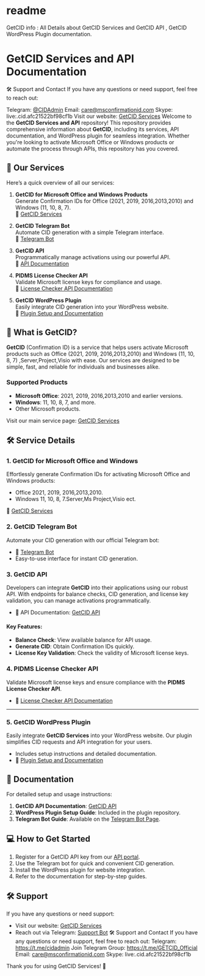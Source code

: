 # readme
GetCID info : All Details about GetCID Services and GetCID API , GetCID WordPress Plugin documentation.
# GetCID Services and API Documentation
🛠️ Support and Contact
If you have any questions or need support, feel free to reach out:

Telegram: [@CIDAdmin](https://t.me/cidadmin)
Email: care@msconfirmationid.com
Skype: live:.cid.afc21522bf98cf1b
Visit our website: [GetCID Services](https://msconfirmationid.com/)
Welcome to the **GetCID Services and API** repository! This repository provides comprehensive information about **GetCID**, including its services, API documentation, and WordPress plugin for seamless integration. Whether you're looking to activate Microsoft Office or Windows products or automate the process through APIs, this repository has you covered.

## 🌟 **Our Services**

Here’s a quick overview of all our services:

1. **GetCID for Microsoft Office and Windows Products**  
   Generate Confirmation IDs for Office (2021, 2019, 2016,2013,2010) and Windows (11, 10, 8, 7).  
   🔗 [GetCID Services](https://msconfirmationid.com/get-confirmation-id/)

2. **GetCID Telegram Bot**  
   Automate CID generation with a simple Telegram interface.  
   🔗 [Telegram Bot](https://t.me/GETCIDOfficialBot)

3. **GetCID API**  
   Programmatically manage activations using our powerful API.  
   🔗 [API Documentation](https://msconfirmationid.com/getcid-api/)

4. **PIDMS License Checker API**  
   Validate Microsoft license keys for compliance and usage.  
   🔗 [License Checker API Documentation](https://msconfirmationid.com/getcid-api/)

5. **GetCID WordPress Plugin**  
   Easily integrate CID generation into your WordPress website.  
   🔗 [Plugin Setup and Documentation](https://msconfirmationid.com/getcid-api/)

## 🚀 **What is GetCID?**

**GetCID** (Confirmation ID) is a service that helps users activate Microsoft products such as Office (2021, 2019, 2016,2013,2010) and Windows (11, 10, 8, 7) ,Server,Project,Visio with ease. Our services are designed to be simple, fast, and reliable for individuals and businesses alike.

### Supported Products
- **Microsoft Office**: 2021, 2019, 2016,2013,2010 and earlier versions.
- **Windows**: 11, 10, 8, 7, and more.
- Other Microsoft products.

Visit our main service page: [GetCID Services](https://msconfirmationid.com/get-confirmation-id/)


## 🛠️ **Service Details**

### **1. GetCID for Microsoft Office and Windows**
Effortlessly generate Confirmation IDs for activating Microsoft Office and Windows products:
- Office 2021, 2019, 2016,2013,2010.
- Windows 11, 10, 8, 7.Server,Ms Project,Visio ect.

🔗 [GetCID Services](https://msconfirmationid.com/get-confirmation-id/)

### **2. GetCID Telegram Bot**
Automate your CID generation with our official Telegram bot:
- 🔗 [Telegram Bot](https://t.me/GETCIDOfficialBot)
- Easy-to-use interface for instant CID generation.


### **3. GetCID API**
Developers can integrate **GetCID** into their applications using our robust API. With endpoints for balance checks, CID generation, and license key validation, you can manage activations programmatically.

- 🔗 API Documentation: [GetCID API](https://msconfirmationid.com/getcid-api/)

#### Key Features:
- **Balance Check**: View available balance for API usage.
- **Generate CID**: Obtain Confirmation IDs quickly.
- **License Key Validation**: Check the validity of Microsoft license keys.


### **4. PIDMS License Checker API**
Validate Microsoft license keys and ensure compliance with the **PIDMS License Checker API**.
- 🔗 [License Checker API Documentation](https://msconfirmationid.com/getcid-api/)

---

### **5. GetCID WordPress Plugin**
Easily integrate **GetCID Services** into your WordPress website. Our plugin simplifies CID requests and API integration for your users.
- Includes setup instructions and detailed documentation.
- 🔗 [Plugin Setup and Documentation](https://msconfirmationid.com/getcid-api/)


## 📘 **Documentation**

For detailed setup and usage instructions:
1. **GetCID API Documentation**: [GetCID API](https://msconfirmationid.com/getcid-api/)
2. **WordPress Plugin Setup Guide**: Included in the plugin repository.
3. **Telegram Bot Guide**: Available on the [Telegram Bot Page](https://t.me/GETCIDOfficialBot).

## 💻 **How to Get Started**

1. Register for a GetCID API key from our [API portal](https://msconfirmationid.com/getcid-api/).
2. Use the Telegram bot for quick and convenient CID generation.
3. Install the WordPress plugin for website integration.
4. Refer to the documentation for step-by-step guides.

## 🛠️ **Support**

If you have any questions or need support:
- Visit our website: [GetCID Services](https://msconfirmationid.com/get-confirmation-id/)
- Reach out via Telegram: [Support Bot](https://t.me/GETCIDOfficialBot)
🛠️ Support and Contact
If you have any questions or need support, feel free to reach out:
Telegram: https://t.me/cidadmin
Join Telegram Group: https://t.me/GETCID_Official
Email: care@msconfirmationid.com
Skype: live:.cid.afc21522bf98cf1b

Thank you for using GetCID Services! 🚀
